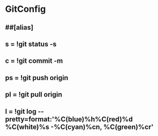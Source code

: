 # GitConfig

##[alias]
---
## s = !git status -s
## c = !git commit -m
## ps = !git push origin
## pl = !git pull origin
## l = !git log --pretty=format:'%C(blue)%h%C(red)%d %C(white)%s -%C(cyan)%cn, %C(green)%cr'
